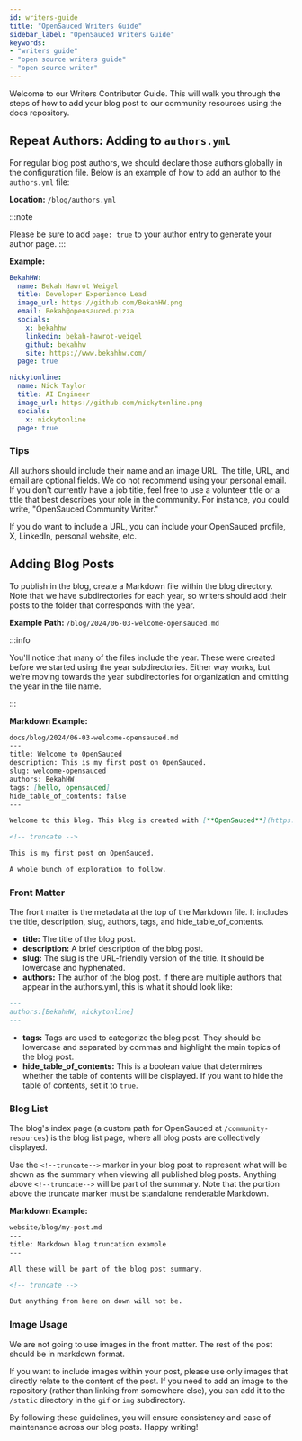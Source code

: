 ```yaml
---
id: writers-guide
title: "OpenSauced Writers Guide"
sidebar_label: "OpenSauced Writers Guide"
keywords: 
- "writers guide" 
- "open source writers guide" 
- "open source writer" 
---
```


Welcome to our Writers Contributor Guide. This will walk you through the steps of how to add your blog post to our community resources using the docs repository.

## Repeat Authors: Adding to `authors.yml`

For regular blog post authors, we should declare those authors globally in the configuration file. Below is an example of how to add an author to the `authors.yml` file:

**Location:** `/blog/authors.yml`

:::note

Please be sure to add  `page: true` to your author entry to generate your author page.
:::

**Example:**
```yaml
BekahHW:
  name: Bekah Hawrot Weigel
  title: Developer Experience Lead
  image_url: https://github.com/BekahHW.png
  email: Bekah@opensauced.pizza
  socials:
    x: bekahhw
    linkedin: bekah-hawrot-weigel
    github: bekahhw
    site: https://www.bekahhw.com/
  page: true

nickytonline:
  name: Nick Taylor
  title: AI Engineer
  image_url: https://github.com/nickytonline.png
  socials:
    x: nickytonline
  page: true
```

### Tips

All authors should include their name and an image URL. The title, URL, and email are optional fields. We do not recommend using your personal email. If you don't currently have a job title, feel free to use a volunteer title or a title that best describes your role in the community. For instance, you could write, "OpenSauced Community Writer."

If you do want to include a URL, you can include your OpenSauced profile, X, LinkedIn, personal website, etc.


## Adding Blog Posts

To publish in the blog, create a Markdown file within the blog directory. Note that we have subdirectories for each year, so writers should add their posts to the folder that corresponds with the year.

**Example Path:** `/blog/2024/06-03-welcome-opensauced.md`


:::info

You'll notice that many of the files include the year. These were created before we started using the year subdirectories. Either way works, but we're moving towards the year subdirectories for organization and omitting the year in the file name.

:::

**Markdown Example:**
```markdown
docs/blog/2024/06-03-welcome-opensauced.md
---
title: Welcome to OpenSauced
description: This is my first post on OpenSauced.
slug: welcome-opensauced
authors: BekahHW
tags: [hello, opensauced]
hide_table_of_contents: false
---

Welcome to this blog. This blog is created with [**OpenSauced**](https://opensauced.pizza).

<!-- truncate -->

This is my first post on OpenSauced.

A whole bunch of exploration to follow.
```

### Front Matter

The front matter is the metadata at the top of the Markdown file. It includes the title, description, slug, authors, tags, and hide_table_of_contents.

- **title:** The title of the blog post.
- **description:** A brief description of the blog post.
- **slug:** The slug is the URL-friendly version of the title. It should be lowercase and hyphenated.
- **authors:** The author of the blog post. If there are multiple authors that appear in the authors.yml, this is what it should look like:

```markdown
---
authors:[BekahHW, nickytonline]
---
```
- **tags:** Tags are used to categorize the blog post. They should be lowercase and separated by commas and highlight the main topics of the blog post.
- **hide_table_of_contents:** This is a boolean value that determines whether the table of contents will be displayed. If you want to hide the table of contents, set it to `true`.

### Blog List

The blog's index page (a custom path for OpenSauced at `/community-resources`) is the blog list page, where all blog posts are collectively displayed.

Use the `<!--truncate-->` marker in your blog post to represent what will be shown as the summary when viewing all published blog posts. Anything above `<!--truncate-->` will be part of the summary. Note that the portion above the truncate marker must be standalone renderable Markdown. 

**Markdown Example:**
```markdown
website/blog/my-post.md
---
title: Markdown blog truncation example
---

All these will be part of the blog post summary.

<!-- truncate -->

But anything from here on down will not be.
```

### Image Usage

We are not going to use images in the front matter. The rest of the post should be in markdown format. 

If you want to include images within your post, please use only images that directly relate to the content of the post. If you need to add an image to the repository (rather than linking from somewhere else), you can add it to the `/static` directory in the `gif` or `img` subdirectory.

By following these guidelines, you will ensure consistency and ease of maintenance across our blog posts. Happy writing!